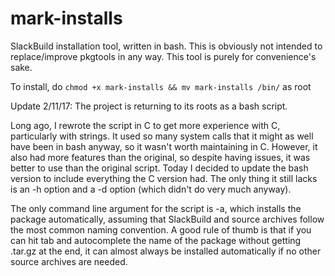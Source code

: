 # mark-installs
SlackBuild installation tool, written in bash. This is obviously not intended to replace/improve pkgtools in any way. This tool is purely for convenience's sake.

To install, do `chmod +x mark-installs && mv mark-installs /bin/` as root

Update 2/11/17: The project is returning to its roots as a bash script.

Long ago, I rewrote the script in C to get more experience with C, particularly with strings. It used so many system calls that it might as well have been in bash anyway, so it wasn't worth maintaining in C. However, it also had more features than the original, so despite having issues, it was better to use than the original script. Today I decided to update the bash version to include everything the C version had. The only thing it still lacks is an -h option and a -d option (which didn't do very much anyway).

The only command line argument for the script is -a, which installs the package automatically, assuming that SlackBuild and source archives follow the most common naming convention. A good rule of thumb is that if you can hit tab and autocomplete the name of the package without getting .tar.gz at the end, it can almost always be installed automatically if no other source archives are needed.
